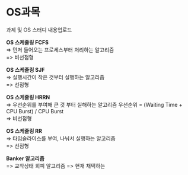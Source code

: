 # OS과목

과제 및 OS 스터디 내용업로드

<strong> OS 스케줄링 FCFS <br> </strong>
=> 먼저 들어오는 프로세스부터 처리하는 알고리즘 <br>
=> 비선점형
<br>

<strong> OS 스케줄링 SJF <br></strong>
=> 실행시간이 작은 것부터 실행하는 알고리즘 <br>
=> 선점형
<br>

<strong> OS 스케줄링 HRRN <br></strong>
=> 우선순위를 부여해 큰 것 부터 실해하는 알고리즘 우선순위 = (Waiting Time + CPU Burst) / CPU Burst<br>
=> 비선점형
<br>

<strong> OS 스케줄링 RR <br></strong>
=> 타임슬라이스를 부여, 나눠서 실행하는 알고리즘 <br>
=> 선점형
<br>

<strong> Banker 알고리즘 <br> </strong>
=> 교착상태 회피 알고리즘
=> 현재 채택하는 
